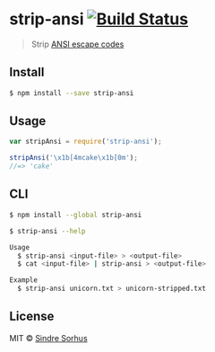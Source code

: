 # strip-ansi [![Build Status](https://travis-ci.org/sindresorhus/strip-ansi.svg?branch=master)](https://travis-ci.org/sindresorhus/strip-ansi)

> Strip [ANSI escape codes](http://en.wikipedia.org/wiki/ANSI_escape_code)









































<extoc></extoc>

## Install

```sh
$ npm install --save strip-ansi
```


## Usage

```js
var stripAnsi = require('strip-ansi');

stripAnsi('\x1b[4mcake\x1b[0m');
//=> 'cake'
```


## CLI

```sh
$ npm install --global strip-ansi
```

```sh
$ strip-ansi --help

Usage
  $ strip-ansi <input-file> > <output-file>
  $ cat <input-file> | strip-ansi > <output-file>

Example
  $ strip-ansi unicorn.txt > unicorn-stripped.txt
```


## License

MIT © [Sindre Sorhus](http://sindresorhus.com)
